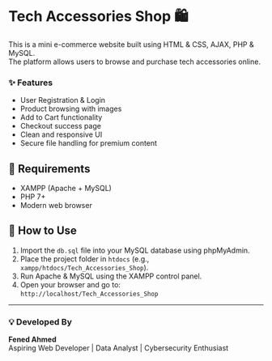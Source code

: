 # Tech Accessories Shop 🛍️

This is a mini e-commerce website built using HTML & CSS, AJAX, PHP & MySQL.  
The platform allows users to browse and purchase tech accessories online.

### ✨ Features

- User Registration & Login  
- Product browsing with images  
- Add to Cart functionality  
- Checkout success page  
- Clean and responsive UI  
- Secure file handling for premium content

## 🔐 Requirements

- XAMPP (Apache + MySQL)  
- PHP 7+  
- Modern web browser

## 🧪 How to Use

1. Import the `db.sql` file into your MySQL database using phpMyAdmin.
2. Place the project folder in `htdocs` (e.g., `xampp/htdocs/Tech_Accessories_Shop`).
3. Run Apache & MySQL using the XAMPP control panel.
4. Open your browser and go to:  
   `http://localhost/Tech_Accessories_Shop`

---

### 💡 Developed By
**Fened Ahmed**  
Aspiring Web Developer | Data Analyst | Cybersecurity Enthusiast

